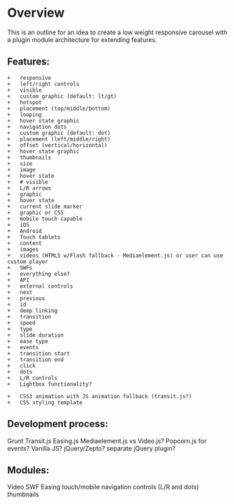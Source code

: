 # Overview #

This is an outline for an idea to create a low weight responsive carousel with a plugin module architecture for extending features.


## Features: ##
	+	responsive
	+	left/right controls
	+	visible
	+	custom graphic (default: lt/gt)
	+	hotspot
	+	placement (top/middle/bottom)
	+	looping
	+	hover state graphic
	+	navigation dots
	+	custom graphic (default: dot)
	+	placement (left/middle/right)
	+	offset (vertical/horizontal)
	+	hover state graphic
	+	thumbnails
	+	size
	+	image
	+	hover state
	+	# visible
	+	L/R arrows
	+	graphic
	+	hover state
	+	current slide marker
	+	graphic or CSS
	+	mobile touch capable
	+	iOS
	+	Android
	+	Touch tablets
	+	content
	+	images
	+	videos (HTML5 w/Flash fallback - Mediaelement.js) or user can use custom player
	+	SWFs
	+	everything else?
	+	API
	+	external controls
	+	next
	+	previous
	+	id
	+	deep linking
	+	transition
	+	speed
	+	type
	+	slide duration
	+	ease type
	+	events
	+	transition start
	+	transition end
	+	click
	+	dots
	+	L/R controls
	+	Lightbox functionality?

	+	CSS3 animation with JS animation fallback (transit.js?)
	+	CSS styling template


## Development process: ##
Grunt
Transit.js
Easing.js
Mediaelement.js vs Video.js?
Popcorn.js for events?
Vanilla JS? jQuery/Zepto?
separate jQuery plugin?


## Modules: ##
Video
SWF
Easing
touch/mobile
navigation controls (L/R and dots)
thumbnails